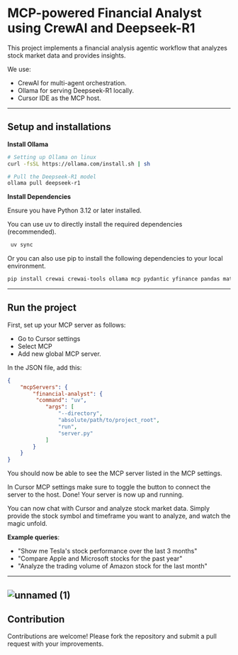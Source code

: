 # MCP-powered Financial Analyst using CrewAI and Deepseek-R1

This project implements a financial analysis agentic workflow that analyzes stock market data and provides insights.

We use:
- CrewAI for multi-agent orchestration.
- Ollama for serving Deepseek-R1 locally.
- Cursor IDE as the MCP host.

---
## Setup and installations

**Install Ollama**

```bash
# Setting up Ollama on linux
curl -fsSL https://ollama.com/install.sh | sh

# Pull the Deepseek-R1 model
ollama pull deepseek-r1
```

**Install Dependencies**

   Ensure you have Python 3.12 or later installed.

   You can use uv to directly install the required dependencies (recommended).
   ```bash
    uv sync
   ```

   Or you can also use pip to install the following dependencies to your local environment.
   ```bash
   pip install crewai crewai-tools ollama mcp pydantic yfinance pandas matplotlib
   ```

---

## Run the project

First, set up your MCP server as follows:
- Go to Cursor settings
- Select MCP 
- Add new global MCP server.

In the JSON file, add this:
```json
{
    "mcpServers": {
        "financial-analyst": {
         "command": "uv",
            "args": [
                "--directory",
                "absolute/path/to/project_root",
                "run",
                "server.py"
            ]
        }
    }
}
```

You should now be able to see the MCP server listed in the MCP settings.

In Cursor MCP settings make sure to toggle the button to connect the server to the host. Done! Your server is now up and running. 

You can now chat with Cursor and analyze stock market data. Simply provide the stock symbol and timeframe you want to analyze, and watch the magic unfold.

**Example queries**:
- "Show me Tesla's stock performance over the last 3 months"
- "Compare Apple and Microsoft stocks for the past year"
- "Analyze the trading volume of Amazon stock for the last month"

---
![unnamed (1)](https://github.com/user-attachments/assets/b459a380-23e3-44e8-ab95-622561579af0)
---

## Contribution

Contributions are welcome! Please fork the repository and submit a pull request with your improvements.
